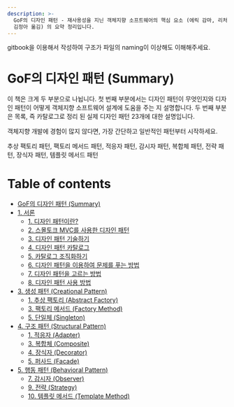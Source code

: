 ```yaml
---
description: >-
  GoF의 디자인 패턴 - 재사용성을 지닌 객체지향 소프트웨어의 핵심 요소 (에릭 감마, 리처드 헬름, 랄프 존슨, 존 플리시디스 지음 |
  김정아 옮김) 의 요약 정리입니다.
---
```


gitbook을 이용해서 작성하여 구조가 파일의 naming이 이상해도 이해해주세요.

# GoF의 디자인 패턴 \(Summary\)

이 책은 크게 두 부분으로 나뉩니다. 첫 번째 부분에서는 디자인 패턴이 무엇인지와 디자인 패턴이 어떻게 객체지향 소프트웨어 설계에 도움을 주는 지 설명합니다. 두 번째 부분은 목록, 즉 카탈로그로 정리 된 실제 디자인 패턴 23개에 대한 설명입니다.

객체지향 개발에 경험이 많지 않다면, 가장 간단하고 일반적인 패턴부터 시작하세요.

추상 팩토리 패턴, 팩토리 메서드 패턴, 적응자 패턴, 감시자 패턴, 복합체 패턴, 전략 패턴, 장식자 패턴, 템플릿 메서드 패턴

# Table of contents

* [GoF의 디자인 패턴 \(Summary\)](README.md)
* [1. 서론](1./README.md)
  * [1. 디자인 패턴이란?](1./1..md)
  * [2. 스몰토크 MVC를 사용한 디자인 패턴](1./2.-mvc.md)
  * [3. 디자인 패턴 기술하기](1./3..md)
  * [4. 디자인 패턴 카탈로그](1./4..md)
  * [5. 카탈로그 조직화하기](1./5..md)
  * [6. 디자인 패턴을 이용하여 문제를 푸는 방법](1./6..md)
  * [7. 디자인 패턴을 고르는 방법](1./7..md)
  * [8. 디자인 패턴 사용 방법](1./8..md)
* [3. 생성 패턴 \(Creational Pattern\)](3.-creational-pattern/README.md)
  * [1. 추상 팩토리 \(Abstract Factory\)](3.-creational-pattern/1.-abstract-factory.md)
  * [3. 팩토리 메서드 \(Factory Method\)](3.-creational-pattern/3.-factory-method.md)
  * [5. 단일체 \(Singleton\)](3.-creational-pattern/5.-singleton.md)
* [4. 구조 패턴 \(Structural Pattern\)](4.-structural-pattern/README.md)
  * [1. 적응자 \(Adapter\)](4.-structural-pattern/1.-adapter.md)
  * [3. 복합체 \(Composite\)](4.-structural-pattern/3.-composite.md)
  * [4. 장식자 \(Decorator\)](4.-structural-pattern/4.-decorator.md)
  * [5. 퍼사드 \(Facade\)](4.-structural-pattern/5.-facade.md)
* [5. 행동 패턴 \(Behavioral Pattern\)](5.-behavioral-pattern/README.md)
  * [7. 감시자 \(Observer\)](5.-behavioral-pattern/7.-observer.md)
  * [9. 전략 \(Strategy\)](5.-behavioral-pattern/9.-strategy.md)
  * [10. 템플릿 메서드 \(Template Method\)](5.-behavioral-pattern/untitled-2.md)

